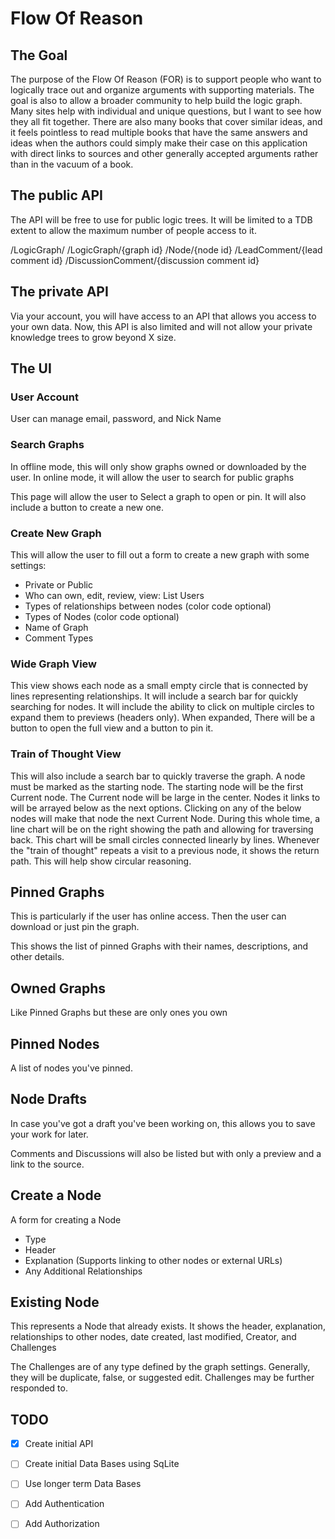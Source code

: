 # Flow Of Reason

## The Goal

The purpose of the Flow Of Reason (FOR) is to support people who want to logically trace out and organize arguments 
with supporting materials. The goal is also to allow a broader community to help build the logic graph. 
Many sites help with individual and unique questions, but I want to see how they all fit together.
There are also many books that cover similar ideas, and it feels pointless to read multiple books that have the 
same answers and ideas when the authors could simply make their case on this application with direct links to sources
and other generally accepted arguments rather than in the vacuum of a book.

## The public API

The API will be free to use for public logic trees. It will be limited to a TDB extent to allow the maximum number of
people access to it.

/LogicGraph/
/LogicGraph/{graph id}
/Node/{node id}
/LeadComment/{lead comment id}
/DiscussionComment/{discussion comment id}


## The private API

Via your account, you will have access to an API that allows you access to your own data. Now, this API is also
limited and will not allow your private knowledge trees to grow beyond X size.

## The UI

### User Account

User can manage email, password, and Nick Name

### Search Graphs

In offline mode, this will only show graphs owned or downloaded by the user. In 
online mode, it will allow the user to search for public graphs

This page will allow the user to Select a graph to open or pin. It will also include a button to create a new one.

### Create New Graph

This will allow the user to fill out a form to create a new graph with some settings:
- Private or Public
- Who can own, edit, review, view: List Users
- Types of relationships between nodes (color code optional)
- Types of Nodes (color code optional)
- Name of Graph
- Comment Types

### Wide Graph View

This view shows each node as a small empty circle that is connected by lines representing relationships.
It will include a search bar for quickly searching for nodes.
It will include the ability to click on multiple circles to expand them to previews (headers only).
When expanded, There will be a button to open the full view and a button to pin it.

### Train of Thought View

This will also include a search bar to quickly traverse the graph. 
A node must be marked as the starting node.
The starting node will be the first Current node.
The Current node will be large in the center. Nodes it links to will be arrayed below as the next options.
Clicking on any of the below nodes will make that node the next Current Node.
During this whole time, a line chart will be on the right showing the path and allowing for traversing back.
This chart will be small circles connected linearly by lines. Whenever the "train of thought" repeats a visit to 
a previous node, it shows the return path. This will help show circular reasoning.

## Pinned Graphs

This is particularly if the user has online access. Then the user can download or just pin the graph.

This shows the list of pinned Graphs with their names, descriptions, and other details.

## Owned Graphs

Like Pinned Graphs but these are only ones you own

## Pinned Nodes

A list of nodes you've pinned.

## Node Drafts

In case you've got a draft you've been working on, this allows you to save your work for later.

Comments and Discussions will also be listed but with only a preview and a link to the source.

## Create a Node

A form for creating a Node
- Type 
- Header
- Explanation (Supports linking to other nodes or external URLs)
- Any Additional Relationships

## Existing Node

This represents a Node that already exists. It shows the header, explanation, relationships to other nodes,
date created, last modified, Creator, and Challenges

The Challenges are of any type defined by the graph settings. Generally, they will be duplicate, false, or suggested edit.
Challenges may be further responded to.

## TODO

- [X] Create initial API
- [ ] Create initial Data Bases using SqLite
- [ ] Use longer term Data Bases
- [ ] Add Authentication
- [ ] Add Authorization

